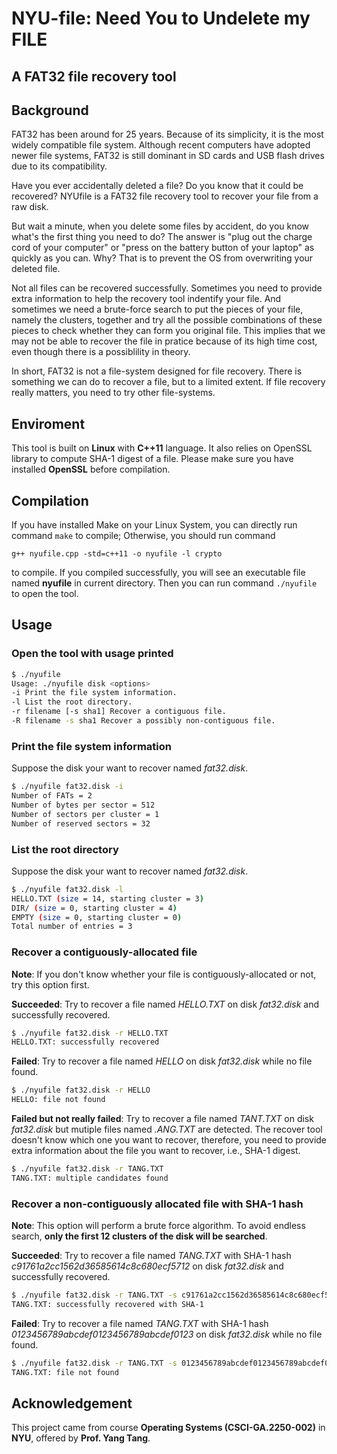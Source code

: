 # NYU-file: Need You to Undelete my FILE

## A FAT32 file recovery tool

## Background

FAT32 has been around for 25 years. Because of its simplicity, it is the most widely compatible file system. Although recent computers have adopted newer file systems, FAT32 is still dominant in SD cards and USB flash drives due to its compatibility.

Have you ever accidentally deleted a file? Do you know that it could be recovered? NYUfile is a FAT32 file recovery tool to recover your file from a raw disk.

But wait a minute, when you delete some files by accident, do you know what's the first thing you need to do? The answer is "plug out the charge cord of your computer" or "press on the battery button of your laptop" as quickly as you can. Why? That is to prevent the OS from overwriting your deleted file.

Not all files can be recovered successfully. Sometimes you need to provide extra information to help the recovery tool indentify your file. And sometimes we need a brute-force search to put the pieces of your file, namely the clusters, together and try all the possible combinations of these pieces to check whether they can form you original file. This implies that we may not be able to recover the file in pratice because of its high time cost, even though there is a possiblility in theory.

In short, FAT32 is not a file-system designed for file recovery. There is something we can do to recover a file, but to a limited extent. If file recovery really matters, you need to try other file-systems.

## Enviroment

This tool is built on **Linux** with **C++11** language. It also relies on OpenSSL library to compute SHA-1 digest of a file. Please make sure you have installed **OpenSSL** before compilation.

## Compilation

If you have installed Make on your Linux System, you can directly run command `make` to compile; Otherwise, you should run command

`g++ nyufile.cpp -std=c++11 -o nyufile -l crypto`

to compile.
If you compiled successfully, you will see an executable file named **nyufile** in current directory. Then you can run command `./nyufile` to open the tool.

## Usage

### Open the tool with usage printed

```bash
$ ./nyufile
Usage: ./nyufile disk <options>
-i Print the file system information.
-l List the root directory.
-r filename [-s sha1] Recover a contiguous file.
-R filename -s sha1 Recover a possibly non-contiguous file.
```

### Print the file system information

Suppose the disk your want to recover named _fat32.disk_.

```bash
$ ./nyufile fat32.disk -i
Number of FATs = 2
Number of bytes per sector = 512
Number of sectors per cluster = 1
Number of reserved sectors = 32
```

### List the root directory

Suppose the disk your want to recover named _fat32.disk_.

```bash
$ ./nyufile fat32.disk -l
HELLO.TXT (size = 14, starting cluster = 3)
DIR/ (size = 0, starting cluster = 4)
EMPTY (size = 0, starting cluster = 0)
Total number of entries = 3
```

### Recover a contiguously-allocated file

**Note**: If you don't know whether your file is contiguously-allocated or not, try this option first.

**Succeeded**: Try to recover a file named _HELLO.TXT_ on disk _fat32.disk_ and successfully recovered.

```bash
$ ./nyufile fat32.disk -r HELLO.TXT
HELLO.TXT: successfully recovered
```

**Failed**: Try to recover a file named _HELLO_ on disk _fat32.disk_ while no file found.

```bash
$ ./nyufile fat32.disk -r HELLO
HELLO: file not found
```

**Failed but not really failed**: Try to recover a file named _TANT.TXT_ on disk _fat32.disk_ but mutiple files named _.ANG.TXT_ are detected. The recover tool doesn't know which one you want to recover, therefore, you need to provide extra information about the file you want to recover, i.e., SHA-1 digest.

```bash
$ ./nyufile fat32.disk -r TANG.TXT
TANG.TXT: multiple candidates found
```

### Recover a non-contiguously allocated file with SHA-1 hash

**Note**: This option will perform a brute force algorithm.  To avoid endless search, **only the first 12 clusters of the disk will be searched**.

**Succeeded**: Try to recover a file named _TANG.TXT_ with SHA-1 hash _c91761a2cc1562d36585614c8c680ecf5712_ on disk _fat32.disk_ and successfully recovered.

```bash
$ ./nyufile fat32.disk -r TANG.TXT -s c91761a2cc1562d36585614c8c680ecf5712
TANG.TXT: successfully recovered with SHA-1
```

**Failed**: Try to recover a file named _TANG.TXT_ with SHA-1 hash _0123456789abcdef0123456789abcdef0123_ on disk _fat32.disk_ while no file found.

```bash
$ ./nyufile fat32.disk -r TANG.TXT -s 0123456789abcdef0123456789abcdef0123
TANG.TXT: file not found
```

## Acknowledgement

This project came from course **Operating Systems (CSCI-GA.2250-002)** in **NYU**, offered by **Prof. Yang Tang**.
